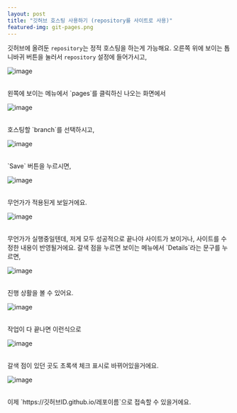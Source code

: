 ```yaml
---
layout: post
title: "깃허브 호스팅 사용하기 (repository를 사이트로 사용)"
featured-img: git-pages.png
---
```


깃허브에 올려둔 `repository`는 정적 호스팅을 하는게 가능해요.
오른쪽 위에 보이는 톱니바귀 버튼을 눌러서 `repository` 설정에 들어가시고,

![image]({{site.url}}{{site.baseurl}}/assets/images/git-pages/0.png)

<br />
왼쪽에 보이는 메뉴에서 `pages`를 클릭하신 나오는 화면에서

![image]({{site.url}}{{site.baseurl}}/assets/images/git-pages/1.png)

<br />
호스팅할 `branch`를 선택하시고,

![image]({{site.url}}{{site.baseurl}}/assets/images/git-pages/2.png)

<br />
`Save` 버튼을 누르시면,

![image]({{site.url}}{{site.baseurl}}/assets/images/git-pages/3.png)

<br />
무언가가 적용된게 보일거에요.

![image]({{site.url}}{{site.baseurl}}/assets/images/git-pages/4.png)

<br />
무언가가 실행중일텐데, 저게 모두 성공적으로 끝나야 사이트가 보이거나, 사이트를 수정한 내용이 반영될거에요. 
갈색 점을 누르면 보이는 메뉴에서 `Details`라는 문구를 누르면,

![image]({{site.url}}{{site.baseurl}}/assets/images/git-pages/5.png)

<br />
진행 상활을 볼 수 있어요.

![image]({{site.url}}{{site.baseurl}}/assets/images/git-pages/6.png)

<br />
작업이 다 끝나면 이런식으로

![image]({{site.url}}{{site.baseurl}}/assets/images/git-pages/7.png)


<br />
갈색 점이 있던 곳도 초록색 체크 표시로 바뀌어있을거에요.

![image]({{site.url}}{{site.baseurl}}/assets/images/git-pages/8.png)

<br />
이제 `https://깃허브ID.github.io/레포이름`으로 접속할 수 있을거에요.
